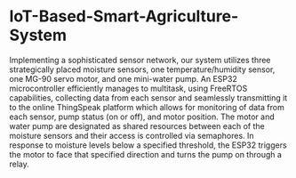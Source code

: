 # IoT-Based-Smart-Agriculture-System

Implementing a sophisticated sensor network, our system utilizes three strategically placed moisture sensors, one temperature/humidity sensor, one MG-90 servo motor, and one mini-water pump. An ESP32 microcontroller efficiently manages to multitask, using FreeRTOS capabilities, collecting data from each sensor and seamlessly transmitting it to the online ThingSpeak platform which allows for monitoring of data from each sensor, pump status (on or off), and motor position. The motor and water pump are designated as shared resources between each of the moisture sensors and their access is controlled via semaphores. In response to moisture levels below a specified threshold, the ESP32 triggers the motor to face that specified direction and turns the pump on through a relay.
